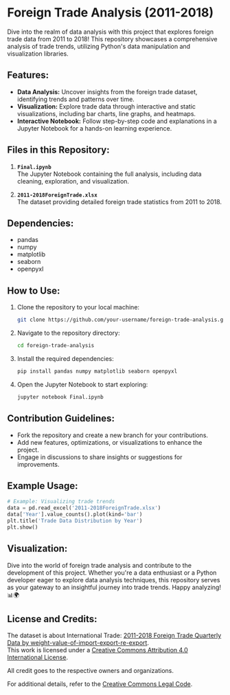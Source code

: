 # Foreign Trade Analysis (2011-2018)

Dive into the realm of data analysis with this project that explores foreign trade data from 2011 to 2018! This repository showcases a comprehensive analysis of trade trends, utilizing Python's data manipulation and visualization libraries.

## Features:

- **Data Analysis:** Uncover insights from the foreign trade dataset, identifying trends and patterns over time.
- **Visualization:** Explore trade data through interactive and static visualizations, including bar charts, line graphs, and heatmaps.
- **Interactive Notebook:** Follow step-by-step code and explanations in a Jupyter Notebook for a hands-on learning experience.

## Files in this Repository:

1. **`Final.ipynb`**  
   The Jupyter Notebook containing the full analysis, including data cleaning, exploration, and visualization.

2. **`2011-2018ForeignTrade.xlsx`**  
   The dataset providing detailed foreign trade statistics from 2011 to 2018.

## Dependencies:

- pandas  
- numpy  
- matplotlib  
- seaborn  
- openpyxl  

## How to Use:

1. Clone the repository to your local machine:
   ```bash
   git clone https://github.com/your-username/foreign-trade-analysis.git
   ```

2. Navigate to the repository directory:
   ```bash
   cd foreign-trade-analysis
   ```

3. Install the required dependencies:
   ```bash
   pip install pandas numpy matplotlib seaborn openpyxl
   ```

4. Open the Jupyter Notebook to start exploring:
   ```bash
   jupyter notebook Final.ipynb
   ```

## Contribution Guidelines:

- Fork the repository and create a new branch for your contributions.
- Add new features, optimizations, or visualizations to enhance the project.
- Engage in discussions to share insights or suggestions for improvements.

## Example Usage:

```python
# Example: Visualizing trade trends
data = pd.read_excel('2011-2018ForeignTrade.xlsx')
data['Year'].value_counts().plot(kind='bar')
plt.title('Trade Data Distribution by Year')
plt.show()
```

## Visualization:

Dive into the world of foreign trade analysis and contribute to the development of this project. Whether you're a data enthusiast or a Python developer eager to explore data analysis techniques, this repository serves as your gateway to an insightful journey into trade trends. Happy analyzing! 📊🌍

## License and Credits:

The dataset is about International Trade: [2011-2018 Foreign Trade Quarterly Data by weight-value-of-import-export-re-export](https://bayanat.ae/data?datasetID=srqKWi6IRk6GkCCu5J-RNq1M-8HvA3Zls3LbelXFVUw).  
This work is licensed under a [Creative Commons Attribution 4.0 International License](https://creativecommons.org/licenses/by/4.0/).  

All credit goes to the respective owners and organizations.  

For additional details, refer to the [Creative Commons Legal Code](https://creativecommons.org/licenses/by/4.0/legalcode.en).
